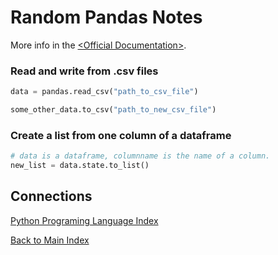 # Random Pandas Notes

More info in the [\<Official Documentation\>](https://pandas.pydata.org/docs/).

### Read and write from .csv files

```python
data = pandas.read_csv("path_to_csv_file")

some_other_data.to_csv("path_to_new_csv_file")
```

### Create a list from one column of a dataframe

```python
# data is a dataframe, columnname is the name of a column.
new_list = data.state.to_list()
```

## Connections

[Python Programing Language Index](../zettel/000E--python-lang-index.md)

[Back to Main Index](../README.md)